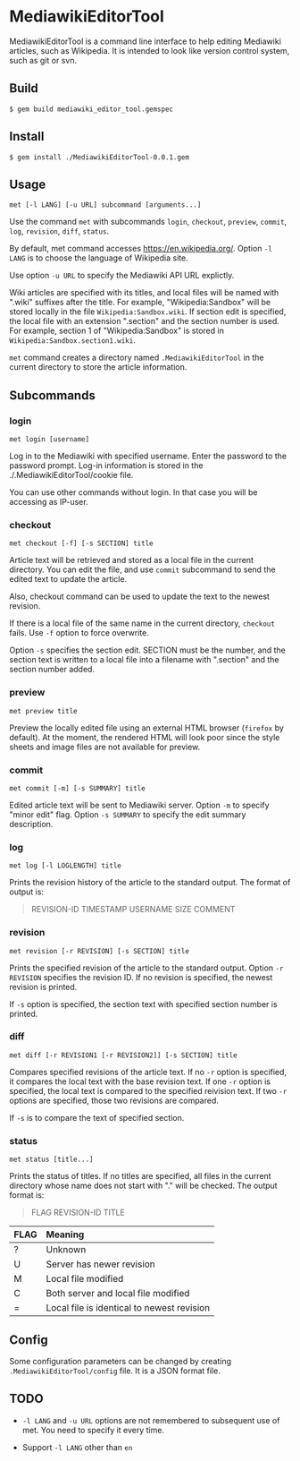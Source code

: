 # MediawikiEditorTool

MediawikiEditorTool is a command line interface to help editing Mediawiki articles, such as Wikipedia.  It is intended to look like version control system, such as git or svn.

## Build

```
$ gem build mediawiki_editor_tool.gemspec
```

## Install

```
$ gem install ./MediawikiEditorTool-0.0.1.gem
```

## Usage

    met [-l LANG] [-u URL] subcommand [arguments...]

Use the command `met` with subcommands `login`, `checkout`, `preview`, `commit`, `log`, `revision`, `diff`, `status`.

By default, met command accesses https://en.wikipedia.org/.  Option `-l LANG` is to choose the language of Wikipedia site.

Use option `-u URL` to specify the Mediawiki API URL explictly.

Wiki articles are specified with its titles, and local files will be named with ".wiki" suffixes after the title.  For example, "Wikipedia:Sandbox" will be stored locally in the file `Wikipedia:Sandbox.wiki`.
If section edit is specified, the local file with an extension ".section" and the section number is used.  For example, section 1 of "Wikipedia:Sandbox" is stored in `Wikipedia:Sandbox.section1.wiki`.

`met` command creates a directory named `.MediawikiEditorTool` in the current directory to store the article information.

## Subcommands

### login

    met login [username]

Log in to the Mediawiki with specified username.  Enter the password to the password prompt.  Log-in information is stored in the ./.MediawikiEditorTool/cookie file.

You can use other commands without login.  In that case you will be accessing as IP-user.

### checkout

    met checkout [-f] [-s SECTION] title

Article text will be retrieved and stored as a local file in the current directory.  You can edit the file, and use `commit` subcommand to send the edited text to update the article.

Also, checkout command can be used to update the text to the newest revision.

If there is a local file of the same name in the current directory, `checkout` fails.  Use `-f` option to force overwrite.

Option `-s` specifies the section edit.  SECTION must be the number, and the section text is written to a local file into a filename with ".section" and the section number added.

### preview

    met preview title

Preview the locally edited file using an external HTML browser (`firefox` by default).  At the moment, the rendered HTML will look poor since the style sheets and image files are not available for preview.

### commit

    met commit [-m] [-s SUMMARY] title

Edited article text will be sent to Mediawiki server.  Option `-m` to specify "minor edit" flag.  Option `-s SUMMARY` to specify the edit summary description.

### log

    met log [-l LOGLENGTH] title

Prints the revision history of the article to the standard output.
The format of output is:
> REVISION-ID TIMESTAMP USERNAME SIZE COMMENT

### revision

    met revision [-r REVISION] [-s SECTION] title

Prints the specified revision of the article to the standard output.  Option `-r REVISION` specifies the revision ID.  If no revision is specified, the newest revision is printed.

If `-s` option is specified, the section text with specified section number is printed.

### diff

    met diff [-r REVISION1 [-r REVISION2]] [-s SECTION] title

Compares specified revisions of the article text.  If no `-r` option is specified, it compares the local text with the base revision text.  If one `-r` option is specified, the local text is compared to the specified reivision text.  If two `-r` options are specified, those two revisions are compared.

If `-s` is to compare the text of specified section.

### status

    met status [title...]

Prints the status of titles.  If no titles are specified, all files in the current directory whose name does not start with "." will be checked.
The output format is:
> FLAG REVISION-ID TITLE

FLAG| Meaning
----|:-------------------
?   | Unknown 
U   | Server has newer revision
M   | Local file modified
C   | Both server and local file modified
=| Local file is identical to newest revision

## Config

Some configuration parameters can be changed by creating `.MediawikiEditorTool/config` file.  It is a JSON format file.

## TODO

* `-l LANG` and `-u URL` options are not remembered to subsequent use of met.  You need to specify it every time.

* Support `-l LANG` other than `en`
